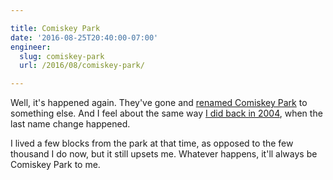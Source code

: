 ```yaml
---

title: Comiskey Park
date: '2016-08-25T20:40:00-07:00'
engineer:
  slug: comiskey-park
  url: /2016/08/comiskey-park/

---
```


Well, it's happened again. They've gone and [renamed Comiskey Park][1] to
something else. And I feel about the same way [I did back in 2004][2], when
the last name change happened.

[1]: http://wgntv.com/2016/08/24/white-sox-announce-name-change-to-ballpark/
[2]: /2004/05/all-i-said-was-comiskey-park/

I lived a few blocks from the park at that time, as opposed to the few thousand
I do now, but it still upsets me. Whatever happens, it'll always be Comiskey
Park to me.
